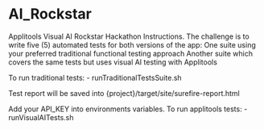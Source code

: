 # AI_Rockstar
Applitools Visual AI Rockstar Hackathon Instructions. The challenge is to write five (5) automated tests for both versions of the app:  One suite using your preferred traditional functional testing approach Another suite which covers the same tests but uses visual AI testing with Applitools

To run traditional tests:
	- runTraditionalTestsSuite.sh
	
Test report will be saved into {project}/target/site/surefire-report.html

Add your API_KEY into environments variables.
To run applitools tests:
	- runVisualAITests.sh